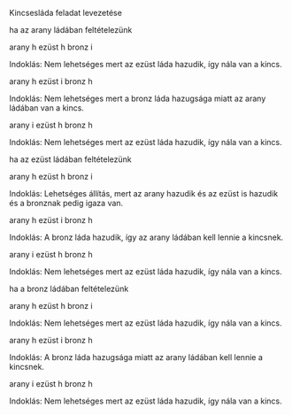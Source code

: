 Kincsesláda feladat levezetése

ha az arany ládában feltételezünk

arany h
ezüst h
bronz i

Indoklás: Nem lehetséges mert az ezüst láda hazudik, így nála van a kincs.

arany h
ezüst i
bronz h

Indoklás: Nem lehetséges mert a bronz láda hazugsága miatt az arany ládában van a kincs.

arany i
ezüst h
bronz h

Indoklás: Nem lehetséges mert az ezüst láda hazudik, így nála van a kincs.

ha az ezüst ládában feltételezünk

arany h
ezüst h
bronz i

Indoklás: Lehetséges állítás, mert az arany hazudik és az ezüst is hazudik és a bronznak pedig igaza van.

arany h
ezüst i
bronz h

Indoklás: A bronz láda hazudik, így az arany ládában kell lennie a kincsnek.

arany i
ezüst h
bronz h

Indoklás: Nem lehetséges mert az ezüst láda hazudik, így nála van a kincs.

ha a bronz ládában feltételezünk

arany h
ezüst h
bronz i

Indoklás: Nem lehetséges mert az ezüst láda hazudik, így nála van a kincs.

arany h
ezüst i
bronz h

Indoklás: A bronz láda hazugsága miatt az arany ládában kell lennie a kincsnek.

arany i
ezüst h
bronz h

Indoklás: Nem lehetséges mert az ezüst láda hazudik, így nála van a kincs.
